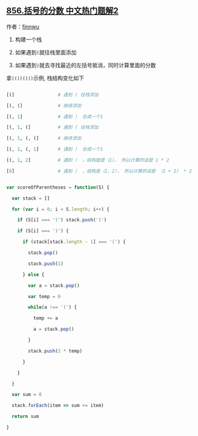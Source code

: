 ## [856.括号的分数 中文热门题解2](https://leetcode.cn/problems/score-of-parentheses/solutions/100000/kan-bu-dong-bie-ren-de-ti-jie-zi-ji-you-xie-liao-y)

作者：[finnwu](https://leetcode.cn/u/finnwu)

1. 构建一个栈
2. 如果遇到`(`就往栈里面添加
3. 如果遇到`)`就去寻找最近的左括号抵消，同时计算里面的分数

拿`(()(()))`示例, 栈结构变化如下
```python
[(]                # 遇到 ( 往栈添加
[(, (]             # 继续添加
[(, 1]             # 遇到 ） 合成一个1
[(, 1, (]          # 遇到 ( 往栈添加
[(, 1, (, (]       # 继续添加
[(, 1, (, 1]       # 遇到 ） 合成一个1
[(, 1, 2]          # 遇到 ） ，结构就是（1）， 所以计算的话是 1 * 2
[6]                # 遇到 ） ，结构是（1，2）， 所以计算的话是 （1 + 2） * 2
```


```javascript
var scoreOfParentheses = function(S) {
  var stack = []
  for (var i = 0; i < S.length; i++) {
    if (S[i] === '(') stack.push('(')
    if (S[i] === ')') {
      if (stack[stack.length - 1] === '(') {
        stack.pop()
        stack.push(1)
      } else {
        var a = stack.pop()
        var temp = 0
        while(a !== '(') {
          temp += a
          a = stack.pop()
        }
        stack.push(2 * temp)
      }
    }
  }
  var sum = 0
  stack.forEach(item => sum += item)
  return sum
}
```
